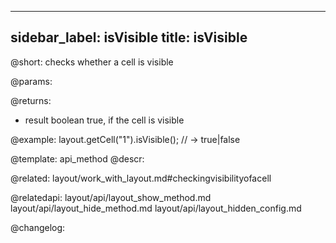 
---
sidebar_label: isVisible
title: isVisible
---          

@short: checks whether a cell is visible


@params:


@returns:
- result	boolean		true, if the cell is visible


@example:
layout.getCell("1").isVisible(); // -> true|false


@template: api_method
@descr:

@related: layout/work_with_layout.md#checkingvisibilityofacell

@relatedapi: 
layout/api/layout_show_method.md
layout/api/layout_hide_method.md
layout/api/layout_hidden_config.md


@changelog:



